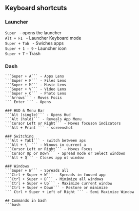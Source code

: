 
## Keyboard shortcuts

### Launcher  
```Super ``` - opens the launcher  
```Alt + F1 ``` - Launcher Keyboard mode  
```Super + Tab ``` - Swiches apps  
```Super + 1 - 9``` - Launcher icon  
```Super + T``` - Trash  

### Dash  
```Super - Home    
```Super + A``` - Apps Lens    
```Super + F``` - Files Lens   
```Super + M``` - Music Lens    
```Super + V``` - Video Lens    
```Super + C``` - Photo Lens    
```Arrows``` - Moves Focis    
``` Enter ``` - Opens     

### HUD & Menu Bar  
```Alt (single)``` - Opens Hud  
```Alt (hold)``` - Reveals App Menu  
```Cursor Left or Right``` - Moves focuson indicators  
```Alt + Print ``` - screenshot  

### Switching  
```Alt + Tab1``` - switch between aps     
```Alt + \` ``` - Winows in current a    
```Cursor Left or Right``` - Moves Focus   
```Cursor Up or Down``` - Spread mode or Select windows  
```Alt + Q``` - Closes app ot window   

### Windows   
```Super + W``` - Spreads all       
```Ctrl + Super + W``` - Spreads in foused app       
```Ctrl + Super + D``` - Minimize all windows       
```Ctrl + Super + Up``` - Maximize current window       
```Ctrl + Super + Down``` - Restore or minimize     
``` Ctrl + Super + Left of Right ``` - Semi Maximize Window       

## Commands in bash  
```bash  

```
